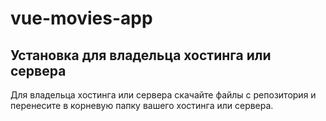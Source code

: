 # vue-movies-app
## Установка для владельца хостинга или сервера
Для владельца хостинга или сервера скачайте файлы с репозитория и перенесите в корневую папку вашего хостинга или сервера.
